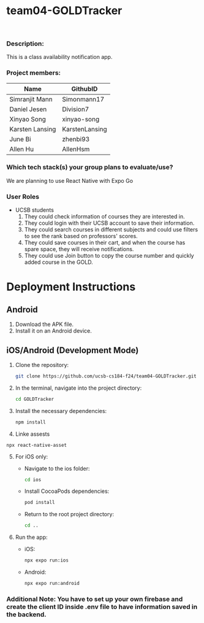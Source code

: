# team04-GOLDTracker
<br />

### Description: 
This is a class availability notification app. <br />

### Project members:  
| Name            | GithubID       |
|-----------------|----------------|
| Simranjit Mann  | Simonmann17    |
| Daniel Jesen    | Division7      |
| Xinyao Song     | xinyao-song    |
| Karsten Lansing | KarstenLansing |
| June Bi         | zhenbi93       |
| Allen Hu        | AllenHsm       |

### Which tech stack(s) your group plans to evaluate/use? 
We are planning to use React Native with Expo Go

### User Roles
- UCSB students
  1. They could check information of courses they are interested in.
  2. They could login with their UCSB account to save their information.
  3. They could search courses in different subjects and could use filters to see the rank based on professors' scores.
  4. They could save courses in their cart, and when the course has spare space, they will receive notifications.
  5. They could use Join button to copy the course number and quickly added course in the GOLD.

# Deployment Instructions

## Android
1. Download the APK file.
2. Install it on an Android device.

## iOS/Android (Development Mode)
1. Clone the repository:
   ```bash
   git clone https://github.com/ucsb-cs184-f24/team04-GOLDTracker.git
   ```

2. In the terminal, navigate into the project directory:
   ```bash
   cd GOLDTracker
   ```

3. Install the necessary dependencies:
   ```bash
   npm install
   ```

5. Linke assests
  ```
  npx react-native-asset
  ```


5. For iOS only:
   - Navigate to the ios folder:
     ```bash
     cd ios
     ```
   - Install CocoaPods dependencies:
     ```bash
     pod install
     ```
   - Return to the root project directory:
     ```bash
     cd ..
     ```

6. Run the app:
   - iOS:
     ```bash
     npx expo run:ios
     ```
   - Android:
     ```bash
     npx expo run:android
     ```
### Additional Note: You have to set up your own firebase and create the client ID inside .env file to have information saved in the backend. 
